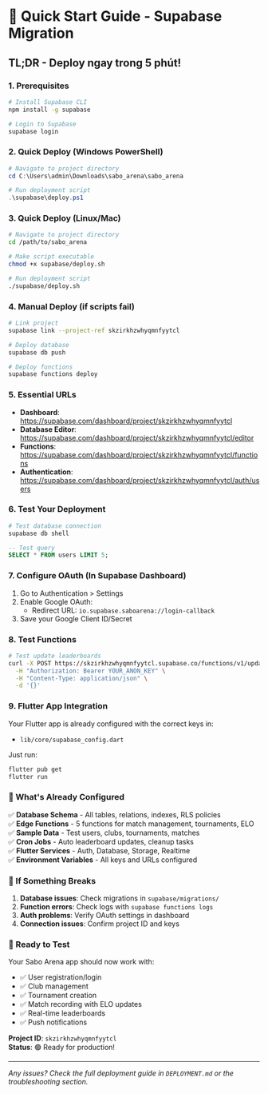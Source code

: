# 🚀 Quick Start Guide - Supabase Migration

## TL;DR - Deploy ngay trong 5 phút!

### 1. Prerequisites
```bash
# Install Supabase CLI
npm install -g supabase

# Login to Supabase
supabase login
```

### 2. Quick Deploy (Windows PowerShell)
```powershell
# Navigate to project directory
cd C:\Users\admin\Downloads\sabo_arena\sabo_arena

# Run deployment script
.\supabase\deploy.ps1
```

### 3. Quick Deploy (Linux/Mac)
```bash
# Navigate to project directory
cd /path/to/sabo_arena

# Make script executable
chmod +x supabase/deploy.sh

# Run deployment script
./supabase/deploy.sh
```

### 4. Manual Deploy (if scripts fail)
```bash
# Link project
supabase link --project-ref skzirkhzwhyqmnfyytcl

# Deploy database
supabase db push

# Deploy functions
supabase functions deploy
```

### 5. Essential URLs
- **Dashboard**: https://supabase.com/dashboard/project/skzirkhzwhyqmnfyytcl
- **Database Editor**: https://supabase.com/dashboard/project/skzirkhzwhyqmnfyytcl/editor
- **Functions**: https://supabase.com/dashboard/project/skzirkhzwhyqmnfyytcl/functions
- **Authentication**: https://supabase.com/dashboard/project/skzirkhzwhyqmnfyytcl/auth/users

### 6. Test Your Deployment
```bash
# Test database connection
supabase db shell
```

```sql
-- Test query
SELECT * FROM users LIMIT 5;
```

### 7. Configure OAuth (In Supabase Dashboard)
1. Go to Authentication > Settings
2. Enable Google OAuth:
   - Redirect URL: `io.supabase.saboarena://login-callback`
3. Save your Google Client ID/Secret

### 8. Test Functions
```bash
# Test update leaderboards
curl -X POST https://skzirkhzwhyqmnfyytcl.supabase.co/functions/v1/update-leaderboards \
  -H "Authorization: Bearer YOUR_ANON_KEY" \
  -H "Content-Type: application/json" \
  -d '{}'
```

### 9. Flutter App Integration
Your Flutter app is already configured with the correct keys in:
- `lib/core/supabase_config.dart`

Just run:
```bash
flutter pub get
flutter run
```

### 🎯 What's Already Configured

✅ **Database Schema** - All tables, relations, indexes, RLS policies  
✅ **Edge Functions** - 5 functions for match management, tournaments, ELO  
✅ **Sample Data** - Test users, clubs, tournaments, matches  
✅ **Cron Jobs** - Auto leaderboard updates, cleanup tasks  
✅ **Flutter Services** - Auth, Database, Storage, Realtime  
✅ **Environment Variables** - All keys and URLs configured  

### 🔧 If Something Breaks

1. **Database issues**: Check migrations in `supabase/migrations/`
2. **Function errors**: Check logs with `supabase functions logs`
3. **Auth problems**: Verify OAuth settings in dashboard
4. **Connection issues**: Confirm project ID and keys

### 📱 Ready to Test
Your Sabo Arena app should now work with:
- ✅ User registration/login
- ✅ Club management
- ✅ Tournament creation
- ✅ Match recording with ELO updates
- ✅ Real-time leaderboards
- ✅ Push notifications

**Project ID**: `skzirkhzwhyqmnfyytcl`  
**Status**: 🟢 Ready for production!

---

*Any issues? Check the full deployment guide in `DEPLOYMENT.md` or the troubleshooting section.*